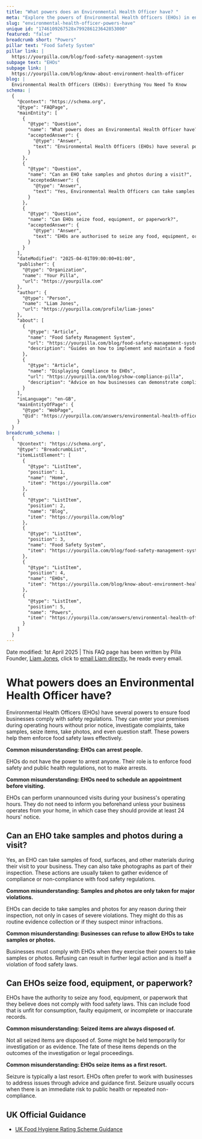 ```yaml
---
title: "What powers does an Environmental Health Officer have? "
meta: "Explore the powers of Environmental Health Officers (EHOs) in enforcing food safety, including their rights to enter premises, take samples, and seize items without prior notice."
slug: "environmental-health-officer-powers-have"
unique id: "1746109267528x799286123642853000"
featured: "false"
breadcrumb short: "Powers"
pillar text: "Food Safety System"
pillar link: |
  https://yourpilla.com/blog/food-safety-management-system
subpage text: "EHOs"
subpage link: |
  https://yourpilla.com/blog/know-about-environment-health-officer
blog: |
  Environmental Health Officers (EHOs): Everything You Need To Know
schema: |
  {
    "@context": "https://schema.org",
    "@type": "FAQPage",
    "mainEntity": [
      {
        "@type": "Question",
        "name": "What powers does an Environmental Health Officer have?",
        "acceptedAnswer": {
          "@type": "Answer",
          "text": "Environmental Health Officers (EHOs) have several powers to ensure compliance with food safety laws, including the ability to enter premises during operating hours without prior notice, investigate complaints, take samples, seize items, take photos, and question staff. These powers are crucial for the effective enforcement of food safety regulations."
        }
      },
      {
        "@type": "Question",
        "name": "Can an EHO take samples and photos during a visit?",
        "acceptedAnswer": {
          "@type": "Answer",
          "text": "Yes, Environmental Health Officers can take samples of food, surfaces, and other materials, and take photographs during their inspections. These actions help them gather evidence of compliance or non-compliance with food safety regulations."
        }
      },
      {
        "@type": "Question",
        "name": "Can EHOs seize food, equipment, or paperwork?",
        "acceptedAnswer": {
          "@type": "Answer",
          "text": "EHOs are authorised to seize any food, equipment, or paperwork they believe does not comply with food safety laws. Seizure usually happens as a last resort and primarily when there is an immediate public health risk or persistent non-compliance."
        }
      }
    ],
    "dateModified": "2025-04-01T09:00:00+01:00",
    "publisher": {
      "@type": "Organization",
      "name": "Your Pilla",
      "url": "https://yourpilla.com"
    },
    "author": {
      "@type": "Person",
      "name": "Liam Jones",
      "url": "https://yourpilla.com/profile/liam-jones"
    },
    "about": [
      {
        "@type": "Article",
        "name": "Food Safety Management System",
        "url": "https://yourpilla.com/blog/food-safety-management-system",
        "description": "Guides on how to implement and maintain a food safety management system that meets compliance and is ready for unannounced EHO visits."
      },
      {
        "@type": "Article",
        "name": "Displaying Compliance to EHOs",
        "url": "https://yourpilla.com/blog/show-compliance-pilla",
        "description": "Advice on how businesses can demonstrate compliance during unannounced visits by Environmental Health Officers."
      }
    ],
    "inLanguage": "en-GB",
    "mainEntityOfPage": {
      "@type": "WebPage",
      "@id": "https://yourpilla.com/answers/environmental-health-officer-powers-have"
    }
  }
breadcrumb_schema: |
  {
    "@context": "https://schema.org",
    "@type": "BreadcrumbList",
    "itemListElement": [
      {
        "@type": "ListItem",
        "position": 1,
        "name": "Home",
        "item": "https://yourpilla.com"
      },
      {
        "@type": "ListItem",
        "position": 2,
        "name": "Blog",
        "item": "https://yourpilla.com/blog"
      },
      {
        "@type": "ListItem",
        "position": 3,
        "name": "Food Safety System",
        "item": "https://yourpilla.com/blog/food-safety-management-system"
      },
      {
        "@type": "ListItem",
        "position": 4,
        "name": "EHOs",
        "item": "https://yourpilla.com/blog/know-about-environment-health-officer"
      },
      {
        "@type": "ListItem",
        "position": 5,
        "name": "Powers",
        "item": "https://yourpilla.com/answers/environmental-health-officer-powers-have"
      }
    ]
  }
---
```


Date modified: 1st April 2025 | This FAQ page has been written by Pilla Founder, [Liam Jones](https://yourpilla.com/profile/liam-jones), click to [email Liam directly](https://mailto:liam@yourpilla.com), he reads every email.

# What powers does an Environmental Health Officer have?

Environmental Health Officers (EHOs) have several powers to ensure food businesses comply with safety regulations. They can enter your premises during operating hours without prior notice, investigate complaints, take samples, seize items, take photos, and even question staff. These powers help them enforce food safety laws effectively.

**Common misunderstanding: EHOs can arrest people.**

EHOs do not have the power to arrest anyone. Their role is to enforce food safety and public health regulations, not to make arrests.

**Common misunderstanding: EHOs need to schedule an appointment before visiting.**

EHOs can perform unannounced visits during your business's operating hours. They do not need to inform you beforehand unless your business operates from your home, in which case they should provide at least 24 hours' notice.

## Can an EHO take samples and photos during a visit?

Yes, an EHO can take samples of food, surfaces, and other materials during their visit to your business. They can also take photographs as part of their inspection. These actions are usually taken to gather evidence of compliance or non-compliance with food safety regulations.

**Common misunderstanding: Samples and photos are only taken for major violations.**

EHOs can decide to take samples and photos for any reason during their inspection, not only in cases of severe violations. They might do this as routine evidence collection or if they suspect minor infractions.

**Common misunderstanding: Businesses can refuse to allow EHOs to take samples or photos.**

Businesses must comply with EHOs when they exercise their powers to take samples or photos. Refusing can result in further legal action and is itself a violation of food safety laws.

## Can EHOs seize food, equipment, or paperwork?

EHOs have the authority to seize any food, equipment, or paperwork that they believe does not comply with food safety laws. This can include food that is unfit for consumption, faulty equipment, or incomplete or inaccurate records.

**Common misunderstanding: Seized items are always disposed of.**

Not all seized items are disposed of. Some might be held temporarily for investigation or as evidence. The fate of these items depends on the outcomes of the investigation or legal proceedings.

**Common misunderstanding: EHOs seize items as a first resort.**

Seizure is typically a last resort. EHOs often prefer to work with businesses to address issues through advice and guidance first. Seizure usually occurs when there is an immediate risk to public health or repeated non-compliance.

## UK Official Guidance

-   [UK Food Hygiene Rating Scheme Guidance](https://www.food.gov.uk/safety-hygiene/food-hygiene-rating-scheme)